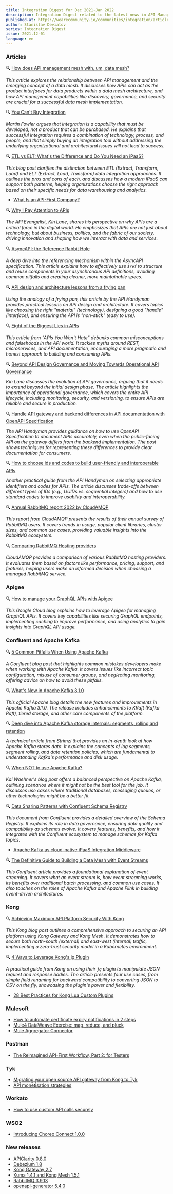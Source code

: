 ```yaml
---
title: Integration Digest for Dec 2021-Jan 2022
description: Integration Digest related to the latest news in API Management, iPaaS, ESB, Integration frameworks, message brokers, etc.
published-at: https://wearecommunity.io/communities/integration/articles/1562
author: Stanislav Deviatov
series: Integration Digest
issue: 2021.12-01
language: en
---
```


### Articles

🔍 [How does API management mesh with, um, data mesh?](https://blogs.mulesoft.com/api-integration/api-management-and-data-mesh/)

*This article explores the relationship between API management and the emerging concept of a data mesh. It discusses how APIs can act as the product interfaces for data products within a data mesh architecture, and how API management capabilities like discovery, governance, and security are crucial for a successful data mesh implementation.*

🔍 [You Can't Buy Integration](https://martinfowler.com/articles/cant-buy-integration.html)

*Martin Fowler argues that integration is a capability that must be developed, not a product that can be purchased. He explains that successful integration requires a combination of technology, process, and people, and that simply buying an integration tool without addressing the underlying organizational and architectural issues will not lead to success.*

🔍 [ETL vs ELT: What's the Difference and Do You Need an iPaaS?](https://www.snaplogic.com/blog/etl-vs-elt-whats-the-difference)

*This blog post clarifies the distinction between ETL (Extract, Transform, Load) and ELT (Extract, Load, Transform) data integration approaches. It outlines the pros and cons of each, and discusses how a modern iPaaS can support both patterns, helping organizations choose the right approach based on their specific needs for data warehousing and analytics.*

-   [What Is an API-First Company?](https://blog.postman.com/what-is-an-api-first-company/)

🔍 [Why I Pay Attention to APIs](https://apievangelist.com/2022/01/17/why-i-pay-attention-to-apis/)

*The API Evangelist, Kin Lane, shares his perspective on why APIs are a critical force in the digital world. He emphasizes that APIs are not just about technology, but about business, politics, and the fabric of our society, driving innovation and shaping how we interact with data and services.*

🔍 [AsyncAPI: the Reference Rabbit Hole](https://www.asyncapi.com/blog/the-reference-rabbit-hole)

*A deep dive into the referencing mechanism within the AsyncAPI specification. This article explains how to effectively use `$ref` to structure and reuse components in your asynchronous API definitions, avoiding common pitfalls and creating cleaner, more maintainable specs.*

🔍 [API design and architecture lessons from a frying pan](https://apihandyman.io/api-design-and-architecture-lessons-from-a-frying-pan/)

*Using the analogy of a frying pan, this article by the API Handyman provides practical lessons on API design and architecture. It covers topics like choosing the right "material" (technology), designing a good "handle" (interface), and ensuring the API is "non-stick" (easy to use).*

🔍 [Eight of the Biggest Lies in APIs](https://apisyouwonthate.com/blog/eight-of-the-biggest-lies-in-apis)

*This article from "APIs You Won't Hate" debunks common misconceptions and falsehoods in the API world. It tackles myths around REST, microservices, and API documentation, encouraging a more pragmatic and honest approach to building and consuming APIs.*

🔍 [Beyond API Design Governance and Moving Towards Operational API Governance](https://apievangelist.com/2022/01/23/beyond-api-design-governance-and-moving-towards-operational-api-governance/)

*Kin Lane discusses the evolution of API governance, arguing that it needs to extend beyond the initial design phase. The article highlights the importance of operational governance, which covers the entire API lifecycle, including monitoring, security, and versioning, to ensure APIs are reliable and secure in production.*

🔍 [Handle API gateway and backend differences in API documentation with OpenAPI Specification](https://apihandyman.io/handle-api-gateway-and-backend-differences-in-api-documentation-with-openapi-specification/)

*The API Handyman provides guidance on how to use OpenAPI Specification to document APIs accurately, even when the public-facing API on the gateway differs from the backend implementation. The post shows techniques for representing these differences to provide clear documentation for consumers.*

🔍 [How to choose ids and codes to build user-friendly and interoperable APIs](https://apihandyman.io/how-to-choose-ids-and-codes-to-build-userfriendly-and-interoperable-apis/)

*Another practical guide from the API Handyman on selecting appropriate identifiers and codes for APIs. The article discusses trade-offs between different types of IDs (e.g., UUIDs vs. sequential integers) and how to use standard codes to improve usability and interoperability.*

🔍 [Annual RabbitMQ report 2022 by CloudAMQP](https://www.cloudamqp.com/blog/annual-rabbitmq-report-2022-by-cloudamqp.html)

*This report from CloudAMQP presents the results of their annual survey of RabbitMQ users. It covers trends in usage, popular client libraries, cluster sizes, and common use cases, providing valuable insights into the RabbitMQ ecosystem.*

🔍 [Comparing RabbitMQ Hosting providers](https://www.cloudamqp.com/blog/comparing-rabbitmq-hosting-providers.html)

*CloudAMQP provides a comparison of various RabbitMQ hosting providers. It evaluates them based on factors like performance, pricing, support, and features, helping users make an informed decision when choosing a managed RabbitMQ service.*

### Apigee

🔍 [How to manage your GraphQL APIs with Apigee](https://cloud.google.com/blog/products/api-management/how-to-manage-your-graphql-apis-with-apigee)

*This Google Cloud blog explains how to leverage Apigee for managing GraphQL APIs. It covers key capabilities like securing GraphQL endpoints, implementing caching to improve performance, and using analytics to gain insights into GraphQL API usage.*

### Confluent and Apache Kafka

🔍 [5 Common Pitfalls When Using Apache Kafka](https://www.confluent.io/blog/5-common-pitfalls-when-using-apache-kafka/)

*A Confluent blog post that highlights common mistakes developers make when working with Apache Kafka. It covers issues like incorrect topic configuration, misuse of consumer groups, and neglecting monitoring, offering advice on how to avoid these pitfalls.*

🔍 [What's New in Apache Kafka 3.1.0](https://blogs.apache.org/kafka/entry/what-s-new-in-apache7)

*This official Apache blog details the new features and improvements in Apache Kafka 3.1.0. The release includes enhancements to KRaft (Kafka Raft), tiered storage, and other core components of the platform.*

🔍 [Deep dive into Apache Kafka storage internals: segments, rolling and retention](https://strimzi.io/blog/2021/12/17/kafka-segment-retention/?utm_source=pocket_mylist)

*A technical article from Strimzi that provides an in-depth look at how Apache Kafka stores data. It explains the concepts of log segments, segment rolling, and data retention policies, which are fundamental to understanding Kafka's performance and disk usage.*

🔍 [When NOT to use Apache Kafka?](https://www.kai-waehner.de/blog/2022/01/04/when-not-to-use-apache-kafka/)

*Kai Waehner's blog post offers a balanced perspective on Apache Kafka, outlining scenarios where it might not be the best tool for the job. It discusses use cases where traditional databases, messaging queues, or other technologies might be a better fit.*

🔍 [Data Sharing Patterns with Confluent Schema Registry](https://www.confluent.io/blog/data-sharing-patterns-with-confluent-schema-registry/)

*This document from Confluent provides a detailed overview of the Schema Registry. It explains its role in data governance, ensuring data quality and compatibility as schemas evolve. It covers features, benefits, and how it integrates with the Confluent ecosystem to manage schemas for Kafka topics.*

-   [Apache Kafka as cloud-native iPaaS Integration Middleware](https://kai-waehner.medium.com/apache-kafka-as-cloud-native-ipaas-integration-middleware-822359238245)

🔍 [The Definitive Guide to Building a Data Mesh with Event Streams](https://www.confluent.io/blog/how-to-build-a-data-mesh-using-event-streams/)

*This Confluent article provides a foundational explanation of event streaming. It covers what an event stream is, how event streaming works, its benefits over traditional batch processing, and common use cases. It also touches on the roles of Apache Kafka and Apache Flink in building event-driven architectures.*

### Kong

🔍 [Achieving Maximum API Platform Security With Kong](https://konghq.com/blog/api-platform-security/)

*This Kong blog post outlines a comprehensive approach to securing an API platform using Kong Gateway and Kong Mesh. It demonstrates how to secure both north-south (external) and east-west (internal) traffic, implementing a zero-trust security model in a Kubernetes environment.*

🔍 [4 Ways to Leverage Kong's jq Plugin](https://konghq.com/blog/jq-plugin/)

*A practical guide from Kong on using their `jq` plugin to manipulate JSON request and response bodies. The article presents four use cases, from simple field renaming for backward compatibility to converting JSON to CSV on the fly, showcasing the plugin's power and flexibility.*

-   [28 Best Practices for Kong Lua Custom Plugins](https://konghq.com/blog/lua-custom-plugin-best-practices/)

### Mulesoft

-   [How to automate certificate expiry notifications in 2 steps](https://blogs.mulesoft.com/dev-guides/how-to-automate-certificate-expiry-notifications-in-2-steps/)
-   [Mule4 DataWeave Exercise: map, reduce, and pluck](https://dzone.com/articles/mule4-dataweave-exercise-map-reduce-and-pluck)
-   [Mule Aggregator Connector](https://dzone.com/articles/mule-aggregator-connector)

### Postman

-   [The Reimagined API-First Workflow, Part 2: for Testers](https://blog.postman.com/the-reimagined-api-first-workflow-for-testers/)

### Tyk

-   [Migrating your open source API gateway from Kong to Tyk](https://tyk.io/blog/migrating-your-open-source-api-gateway-from-kong-to-tyk/)
-   [API monetisation strategies](https://tyk.io/blog/api-monetization-strategies/)

### Workato

-   [How to use custom API calls securely](https://www.workato.com/product-hub/how-to-use-custom-api-calls-securely/)

### WSO2

-   [Introducing Choreo Connect 1.0.0](https://wso2.com/blogs/thesource/introducing-choreo-connect/)

### New releases

-   [APIClarity 0.8.0](https://github.com/apiclarity/apiclarity/releases/tag/v0.8.0)
-   [Debezium 1.8](https://debezium.io/blog/2021/12/16/debezium-1.8-final-released/)
-   [Kong Gateway 2.7](https://konghq.com/blog/kong-gateway-2-7/)
-   [Kuma 1.4.1 and Kong Mesh 1.5.1](https://konghq.com/blog/kuma-1-4-1-and-kong-mesh-1-5-1-released/)
-   [RabbitMQ 3.9.13](https://github.com/rabbitmq/rabbitmq-server/releases/tag/v3.9.13)
-   [openapi-generator 5.4.0](https://github.com/OpenAPITools/openapi-generator/releases/tag/v5.4.0)